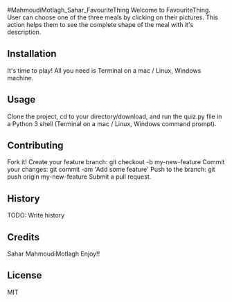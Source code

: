 #MahmoudiMotlagh_Sahar_FavouriteThing
Welcome to FavouriteThing. User can choose one of the three meals by clicking on their pictures. This action helps them to see the complete shape of the meal with it's description.
## Installation
It's time to play! 
All you need is Terminal on a mac / Linux, Windows machine.
## Usage
Clone the project, cd to your directory/download, and run the quiz.py file in a Python 3 shell (Terminal on a mac / Linux, Windows command prompt).
## Contributing
Fork it! Create your feature branch: git checkout -b my-new-feature Commit your changes: git commit -am 'Add some feature' Push to the branch: git push origin my-new-feature Submit a pull request.
## History
TODO: Write history
## Credits
Sahar MahmoudiMotlagh 
Enjoy!!
## License
MIT
